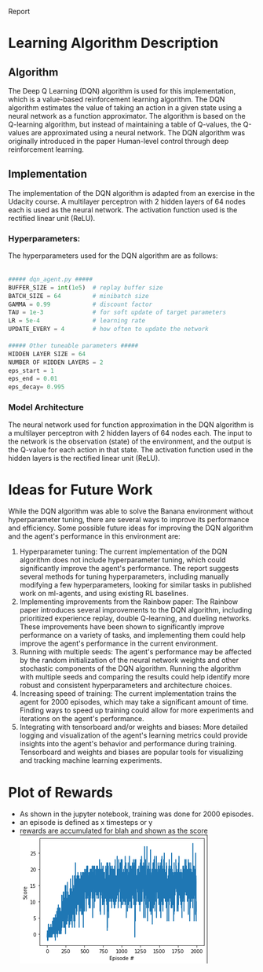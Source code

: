 Report

# Learning Algorithm Description
## Algorithm
The Deep Q Learning (DQN) algorithm is used for this implementation, which is a value-based reinforcement learning algorithm. The DQN algorithm estimates the value of taking an action in a given state using a neural network as a function approximator. The algorithm is based on the Q-learning algorithm, but instead of maintaining a table of Q-values, the Q-values are approximated using a neural network. The DQN algorithm was originally introduced in the paper Human-level control through deep reinforcement learning.

## Implementation
The implementation of the DQN algorithm is adapted from an exercise in the Udacity course. A multilayer perceptron with 2 hidden layers of 64 nodes each is used as the neural network. The activation function used is the rectified linear unit (ReLU).

### Hyperparameters:

The hyperparameters used for the DQN algorithm are as follows:

```python

##### dqn_agent.py #####
BUFFER_SIZE = int(1e5)  # replay buffer size
BATCH_SIZE = 64         # minibatch size
GAMMA = 0.99            # discount factor
TAU = 1e-3              # for soft update of target parameters
LR = 5e-4               # learning rate 
UPDATE_EVERY = 4        # how often to update the network

##### Other tuneable parameters #####
HIDDEN LAYER SIZE = 64
NUMBER OF HIDDEN LAYERS = 2
eps_start = 1
eps_end = 0.01
eps_decay= 0.995
```

### Model Architecture
The neural network used for function approximation in the DQN algorithm is a multilayer perceptron with 2 hidden layers of 64 nodes each. The input to the network is the observation (state) of the environment, and the output is the Q-value for each action in that state. The activation function used in the hidden layers is the rectified linear unit (ReLU).

# Ideas for Future Work
While the DQN algorithm was able to solve the Banana environment without hyperparameter tuning, there are several ways to improve its performance and efficiency. Some possible future ideas for improving the DQN algorithm and the agent's performance in this environment are:

1. Hyperparameter tuning: The current implementation of the DQN algorithm does not include hyperparameter tuning, which could significantly improve the agent's performance. The report suggests several methods for tuning hyperparameters, including manually modifying a few hyperparameters, looking for similar tasks in published work on ml-agents, and using existing RL baselines.
2. Implementing improvements from the Rainbow paper: The Rainbow paper introduces several improvements to the DQN algorithm, including prioritized experience replay, double Q-learning, and dueling networks. These improvements have been shown to significantly improve performance on a variety of tasks, and implementing them could help improve the agent's performance in the current environment.
3. Running with multiple seeds: The agent's performance may be affected by the random initialization of the neural network weights and other stochastic components of the DQN algorithm. Running the algorithm with multiple seeds and comparing the results could help identify more robust and consistent hyperparameters and architecture choices.
4. Increasing speed of training: The current implementation trains the agent for 2000 episodes, which may take a significant amount of time. Finding ways to speed up training could allow for more experiments and iterations on the agent's performance.
5. Integrating with tensorboard and/or weights and biases: More detailed logging and visualization of the agent's learning metrics could provide insights into the agent's behavior and performance during training. Tensorboard and weights and biases are popular tools for visualizing and tracking machine learning experiments.

# Plot of Rewards
* As shown in the jupyter notebook, training was done for 2000 episodes.  
* an episode is defined as x timesteps or y
* rewards are accumulated for blah and shown as the score
![Episode rewards](2000_episode_rewards_plot_3.png "Episode rewards")


